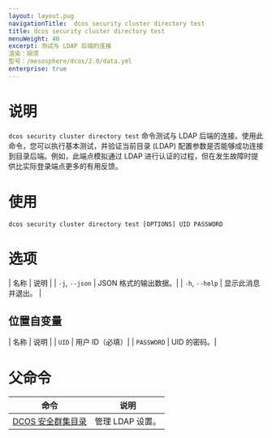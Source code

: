 ```yaml
---
layout: layout.pug
navigationTitle:  dcos security cluster directory test
title: dcos security cluster directory test
menuWeight: 40
excerpt: 测试与 LDAP 后端的连接
渲染：胡须
型号：/mesosphere/dcos/2.0/data.yml
enterprise: true
---
```

# 说明

`dcos security cluster directory test` 命令测试与 LDAP 后端的连接。使用此命令，您可以执行基本测试，并验证当前目录 (LDAP) 配置参数是否能够成功连接到目录后端。例如，此端点模拟通过 LDAP 进行认证的过程，但在发生故障时提供比实际登录端点更多的有用反馈。

# 使用

```
dcos security cluster directory test [OPTIONS] UID PASSWORD
```

# 选项

| 名称 | 说明 |
| `-j`, `--json` | JSON 格式的输出数据。|
| `-h`, `--help` | 显示此消息并退出。 |


## 位置自变量

| 名称 | 说明 |
| `UID` | 用户 ID（必填）|
| `PASSWORD` | UID 的密码。|

# 父命令

| 命令 | 说明 |
|---------|-------------|
| [DCOS 安全群集目录](/mesosphere/dcos/2.0/cli/command-reference/dcos-security/dcos-security-cluster/dcos-security-cluster-directory/) | 管理 LDAP 设置。 |
